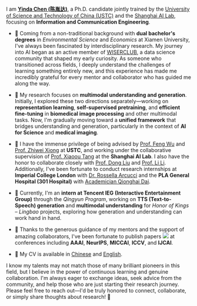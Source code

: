 <br>

I am [**Yinda Chen (陈胤达)**](https://ydchen0806.github.io/), a Ph.D. candidate jointly trained by the [University of Science and Technology of China (USTC)](https://sist.ustc.edu.cn/main.htm) and the [Shanghai AI Lab](https://www.shlab.org.cn/), focusing on **Information and Communication Engineering**.

- 💞️ Coming from a non-traditional background with **dual bachelor's degrees** in *Environmental Science* and *Economics* at Xiamen University, I've always been fascinated by interdisciplinary research. My journey into AI began as an active member of [WISERCLUB](https://github.com/wise-r), a data science community that shaped my early curiosity. As someone who transitioned across fields, I deeply understand the challenges of learning something entirely new, and this experience has made me incredibly grateful for every mentor and collaborator who has guided me along the way.

- 👀 My research focuses on **multimodal understanding and generation**. Initially, I explored these two directions separately—working on **representation learning**, **self-supervised pretraining**, and **efficient fine-tuning** in **biomedical image processing** and other multimodal tasks. Now, I'm gradually moving toward a **unified framework** that bridges understanding and generation, particularly in the context of **AI for Science** and **medical imaging**.

- 🧭 I have the immense privilege of being advised by [Prof. Feng Wu](https://scholar.google.com/citations?user=5bInRDEAAAAJ&hl=en) and [Prof. Zhiwei Xiong](https://scholar.google.com/citations?user=Snl0HPEAAAAJ&hl=en) at **USTC**, and working under the collaborative supervision of [Prof. Xiaoou Tang](https://scholar.google.com/citations?user=qpBtpGsAAAAJ&hl=en) at the **Shanghai AI Lab**. I also have the honor to collaborate closely with [Prof. Dong Liu](https://scholar.google.com/citations?user=lOWByxoAAAAJ&hl=en) and [Prof. Li Li](https://scholar.google.com/citations?user=dEm6VKAAAAAJ&hl=en). Additionally, I've been fortunate to conduct research internships at **Imperial College London** with [Dr. Rossella Arcucci](https://scholar.google.com/citations?user=oxy2ZQoAAAAJ&hl=en) and the **PLA General Hospital (301 Hospital)** with [Academician Qionghai Dai](https://scholar.google.com/citations?user=CHAajY4AAAAJ&hl=en).

- 🌱 Currently, I'm an **intern at Tencent IEG (Interactive Entertainment Group)** through the *Qingyun Program*, working on **TTS (Text-to-Speech) generation** and **multimodal understanding** for *Honor of Kings – Lingbao* projects, exploring how generation and understanding can work hand in hand.

- 📝 Thanks to the generous guidance of my mentors and the support of amazing collaborators, I've been fortunate to publish papers <a href='https://scholar.google.com/citations?user=hCvlj5cAAAAJ&hl=en'><img src="https://img.shields.io/badge/citations-360+-blue?logo=google-scholar&logoColor=white"></a> at conferences including **AAAI**, **NeurIPS**, **MICCAI**, **ICCV**, and **IJCAI**. 
<!-- 动态引用徽章（已注释）
<img src="https://img.shields.io/badge/dynamic/json?logo=google-scholar&logoColor=white&label=citations&query=citedby&url=https%3A%2F%2Fcdn.jsdelivr.net%2Fgh%2Fydchen0806%2Fydchen0806.github.io@google-scholar-stats%2Fgs_data.json">
-->

- 📄 My CV is available in [Chinese](/docs/cyd_resume_CN.pdf) and [English](/docs/CYD_resume_EN.pdf).

I know my talents may not match those of many brilliant pioneers in this field, but I believe in the power of continuous learning and genuine collaboration. I'm always eager to exchange ideas, seek advice from the community, and help those who are just starting their research journey. Please feel free to reach out—I'd be truly honored to connect, collaborate, or simply share thoughts about research! 🌟